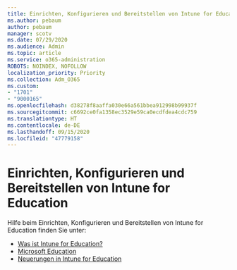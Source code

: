 ```yaml
---
title: Einrichten, Konfigurieren und Bereitstellen von Intune for Education
ms.author: pebaum
author: pebaum
manager: scotv
ms.date: 07/29/2020
ms.audience: Admin
ms.topic: article
ms.service: o365-administration
ROBOTS: NOINDEX, NOFOLLOW
localization_priority: Priority
ms.collection: Adm_O365
ms.custom:
- "1701"
- "9000165"
ms.openlocfilehash: d38278f8aaffa030e66a561bbea912998b99937f
ms.sourcegitcommit: c6692ce0fa1358ec3529e59ca0ecdfdea4cdc759
ms.translationtype: HT
ms.contentlocale: de-DE
ms.lasthandoff: 09/15/2020
ms.locfileid: "47779158"
---
```

# <a name="how-to-set-up-configure-and-deploy-intune-for-education"></a>Einrichten, Konfigurieren und Bereitstellen von Intune for Education

Hilfe beim Einrichten, Konfigurieren und Bereitstellen von Intune for Education finden Sie unter:

- [Was ist Intune for Education?](https://docs.microsoft.com/intune-education/what-is-intune-for-education)
- [Microsoft Education](https://www.microsoft.com/education/intune/default.aspx)
- [Neuerungen in Intune for Education](https://docs.microsoft.com/intune-education/whats-new-in-edu)